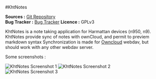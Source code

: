#KhtNotes

**Sources :** [Git Repository][1]  
**Bug Tracker :** [Bug Tracker][3]
**Licence :** GPLv3

KhtNotes is a note taking application for Harmattan devices (n950, n9). KhtNotes provide sync of notes with ownCloud, and permit to previem markdown syntax
Synchronization is made for [Owncloud][9] webdav, but should work with any other webdav server.

Some screenshots :

![KhtNotes Screenshot 1][4]
![KhtNotes Screenshot 2][5]
![KhtNotes Screenshot 3][6]

[1]:http://github.com/khertan/KhtNotes/
[3]:http://github.com/khertan/KhtNotes/issues
[4]:http://khertan.net/medias/khtnotes_screenshot_1.png
[5]:http://khertan.net/medias/khtnotes_screenshot_2.png
[6]:http://khertan.net/medias/khtnotes_screenshot_3.png
[7]:http://khertan.net/KhtNotes
[9]:https://owncloud.org   
